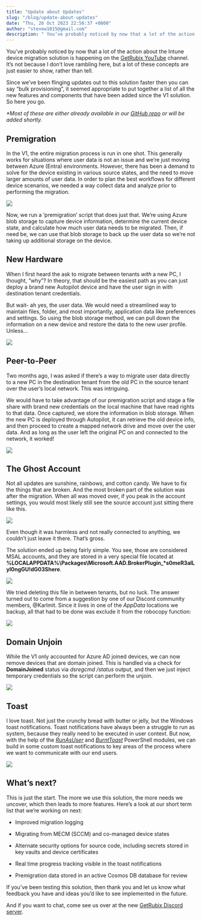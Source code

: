 ```yaml
---
title: "Update about Updates"
slug: "/blog/update-about-updates"
date: "Thu, 26 Oct 2023 22:56:37 +0000"
author: "stevew1015@gmail.com"
description: " You’ve probably noticed by now that a lot of the action about the Intune device migration solution is happening on the GetRubix YouTube channel. It’s not because I don’t love rambling here, but a lot of these concepts are just easier to show, rather than tell. "
---
```


You’ve probably noticed by now that a lot of the action about the Intune device migration solution is happening on the [GetRubix YouTube](https://www.youtube.com/@getrubix9986) channel. It’s not because I don’t love rambling here, but a lot of these concepts are just easier to show, rather than tell.

Since we’ve been flinging updates out to this solution faster then you can say “bulk provisioning”, it seemed appropriate to put together a list of all the new features and components that have been added since the V1 solution. So here you go.

_\*Most of these are either already available in our_ [_GitHub repo_](https://github.com/stevecapacity/IntuneMigrationV2) _or will be added shortly._

Premigration
------------

In the V1, the entire migration process is run in one shot. This generally works for situations where user data is not an issue and we’re just moving between Azure (Entra) environments. However, there has been a demand to solve for the device existing in various source states, and the need to move larger amounts of user data. In order to plan the best workflows for different device scenarios, we needed a way collect data and analyze prior to performing the migration.

![](https://images.squarespace-cdn.com/content/v1/5dd365a31aa1fd743bc30b8e/f74d55ed-0692-469a-a9a6-e84ebc52d7d1/T2T+Migration+-+Page+9.png)

Now, we run a ‘premigration’ script that does just that. We’re using Azure blob storage to capture device information, determine the current device state, and calculate how much user data needs to be migrated. Then, if need be, we can use that blob storage to back up the user data so we’re not taking up additional storage on the device.

New Hardware
------------

When I first heard the ask to migrate between tenants _with_ a new PC, I thought, “why”? In theory, that should be the easiest path as you can just deploy a brand new Autopilot device and have the user sign in with destination tenant credentials.

But wait- ah yes, the user data. We would need a streamlined way to maintain files, folder, and most importantly, application data like preferences and settings. So using the blob storage method, we can pull down the information on a new device and restore the data to the new user profile. Unless…

![](https://images.squarespace-cdn.com/content/v1/5dd365a31aa1fd743bc30b8e/52351530-0c88-4b07-bcce-d76a33a057aa/T2T+Migration+-+Page+9+%281%29.png)

Peer-to-Peer
------------

Two months ago, I was asked if there’s a way to migrate user data directly to a new PC in the destination tenant from the old PC in the source tenant over the user’s local network. This was intriguing.

We would have to take advantage of our premigration script and stage a file share with brand new credentials on the local machine that have read rights to that data. Once captured, we store the information in blob storage. When the new PC is deployed through Autopilot, it can retrieve the old device info, and then proceed to create a mapped network drive and move over the user data. And as long as the user left the original PC on and connected to the network, it worked!

![](https://images.squarespace-cdn.com/content/v1/5dd365a31aa1fd743bc30b8e/3cf9668e-2a09-4767-a901-9b302c92d5dc/T2T+Migration+-+Hardware+Migration.png)

The Ghost Account
-----------------

Not all updates are sunshine, rainbows, and cotton candy. We have to fix the things that are broken. And the most broken part of the solution was after the migration. When all was moved over, if you peak in the account settings, you would most likely still see the source account just sitting there like this.

![](https://images.squarespace-cdn.com/content/v1/5dd365a31aa1fd743bc30b8e/960de3b4-f7e0-45b9-a5b3-013efe274530/Screenshot+2023-10-26+183738.png)

Even though it was harmless and not really connected to anything, we couldn’t just leave it there. That’s gross.

The solution ended up being fairly simple. You see, those are considered MSAL accounts, and they are stored in a very special file located at **%LOCALAPPDATA%\\Packages\\Microsoft.AAD.BrokerPlugin\_\*s0meR3alLyl0ngGU!dG03Shere**.

![](https://images.squarespace-cdn.com/content/v1/5dd365a31aa1fd743bc30b8e/9c579d02-38fa-43cb-a003-8d4461815563/Screenshot+2023-10-26+180940.png)

We tried deleting this file in between tenants, but no luck. The answer turned out to come from a suggestion by one of our Discord community members, @Karlmit. Since it lives in one of the _AppData_ locations we backup, all that had to be done was exclude it from the robocopy function:

![](https://images.squarespace-cdn.com/content/v1/5dd365a31aa1fd743bc30b8e/11b2f890-81dd-47e8-a105-def12b02718f/Screenshot+2023-10-26+185320.png)

Domain Unjoin
-------------

While the V1 only accounted for Azure AD joined devices, we can now remove devices that are domain joined. This is handled via a check for **DomainJoined** status via _dsregcmd /status_ output, and then we just inject temporary credentials so the script can perform the unjoin.

![](https://images.squarespace-cdn.com/content/v1/5dd365a31aa1fd743bc30b8e/62a5caeb-ba93-42f7-befa-6c677cf132ba/Screenshot+2023-10-26+181535.png)

Toast
-----

I love toast. Not just the crunchy bread with butter or jelly, but the Windows toast notifications. Toast notifications have always been a struggle to run as system, because they really need to be executed in user context. But now, with the help of the [_RunAsUser_](https://github.com/KelvinTegelaar/RunAsUser) and [_BurntToast_](https://github.com/Windos/BurntToast) PowerShell modules, we can build in some custom toast notifications to key areas of the process where we want to communicate with our end users.

![](https://images.squarespace-cdn.com/content/v1/5dd365a31aa1fd743bc30b8e/133a5bbb-5641-4f87-b346-fad3b85b716b/Screenshot+2023-10-25+193242.png)

What’s next?
------------

This is just the start. The more we use this solution, the more needs we uncover, which then leads to more features. Here’s a look at our short term list that we’re working on next:

-   Improved migration logging
    
-   Migrating from MECM (SCCM) and co-managed device states
    
-   Alternate security options for source code, including secrets stored in key vaults and device certificates
    
-   Real time progress tracking visible in the toast notifications
    
-   Premigration data stored in an active Cosmos DB database for review
    

If you’ve been testing this solution, then thank you and let us know what feedback you have and ideas you’d like to see implemented in the future.

And if you want to chat, come see us over at the new [GetRubix Discord server](https://discord.gg/getrubix).